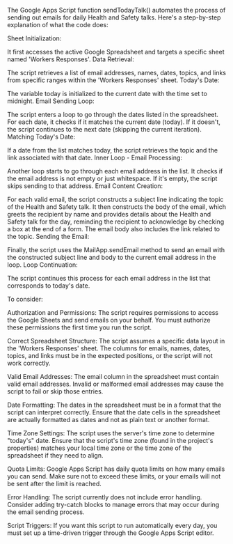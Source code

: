 The Google Apps Script function sendTodayTalk() automates the process of sending out emails for daily Health and Safety talks. Here's a step-by-step explanation of what the code does:

Sheet Initialization:

It first accesses the active Google Spreadsheet and targets a specific sheet named 'Workers Responses'.
Data Retrieval:

The script retrieves a list of email addresses, names, dates, topics, and links from specific ranges within the 'Workers Responses' sheet.
Today's Date:

The variable today is initialized to the current date with the time set to midnight.
Email Sending Loop:

The script enters a loop to go through the dates listed in the spreadsheet.
For each date, it checks if it matches the current date (today). If it doesn't, the script continues to the next date (skipping the current iteration).
Matching Today's Date:

If a date from the list matches today, the script retrieves the topic and the link associated with that date.
Inner Loop - Email Processing:

Another loop starts to go through each email address in the list.
It checks if the email address is not empty or just whitespace. If it's empty, the script skips sending to that address.
Email Content Creation:

For each valid email, the script constructs a subject line indicating the topic of the Health and Safety talk.
It then constructs the body of the email, which greets the recipient by name and provides details about the Health and Safety talk for the day, reminding the recipient to acknowledge by checking a box at the end of a form. The email body also includes the link related to the topic.
Sending the Email:

Finally, the script uses the MailApp.sendEmail method to send an email with the constructed subject line and body to the current email address in the loop.
Loop Continuation:

The script continues this process for each email address in the list that corresponds to today's date.

To consider:

Authorization and Permissions: The script requires permissions to access the Google Sheets and send emails on your behalf. You must authorize these permissions the first time you run the script.

Correct Spreadsheet Structure: The script assumes a specific data layout in the 'Workers Responses' sheet. The columns for emails, names, dates, topics, and links must be in the expected positions, or the script will not work correctly.

Valid Email Addresses: The email column in the spreadsheet must contain valid email addresses. Invalid or malformed email addresses may cause the script to fail or skip those entries.

Date Formatting: The dates in the spreadsheet must be in a format that the script can interpret correctly. Ensure that the date cells in the spreadsheet are actually formatted as dates and not as plain text or another format.

Time Zone Settings: The script uses the server's time zone to determine "today's" date. Ensure that the script's time zone (found in the project's properties) matches your local time zone or the time zone of the spreadsheet if they need to align.

Quota Limits: Google Apps Script has daily quota limits on how many emails you can send. Make sure not to exceed these limits, or your emails will not be sent after the limit is reached.

Error Handling: The script currently does not include error handling. Consider adding try-catch blocks to manage errors that may occur during the email sending process.

Script Triggers: If you want this script to run automatically every day, you must set up a time-driven trigger through the Google Apps Script editor.
